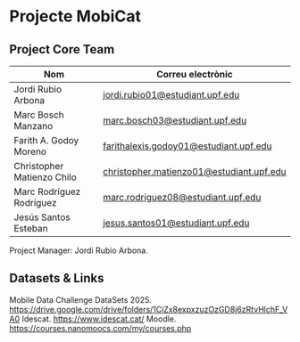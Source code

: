 # Projecte MobiCat

## Project Core Team
| Nom                           | Correu electrònic                              |
|-------------------------------|------------------------------------------------|
| Jordi Rubio Arbona            | jordi.rubio01@estudiant.upf.edu               |
| Marc Bosch Manzano            | marc.bosch03@estudiant.upf.edu                |
| Farith A. Godoy Moreno        | farithalexis.godoy01@estudiant.upf.edu        |
| Christopher Matienzo Chilo    | christopher.matienzo01@estudiant.upf.edu      |
| Marc Rodríguez Rodríguez      | marc.rodriguez08@estudiant.upf.edu            |
| Jesús Santos Esteban          | jesus.santos01@estudiant.upf.edu              |

Project Manager: Jordi Rubio Arbona.

## Datasets & Links

Mobile Data Challenge DataSets 2025. https://drive.google.com/drive/folders/1CiZx8expxzuzOzGD8j6zRtvHlchF_VA0
Idescat. https://www.idescat.cat/
Moodle. https://courses.nanomoocs.com/my/courses.php
